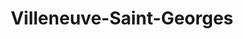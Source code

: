 ---
title: Villeneuve-Saint-Georges
url: /villeneuve-saint-georges/
latitude: 48.727
longitude: 2.446
---
